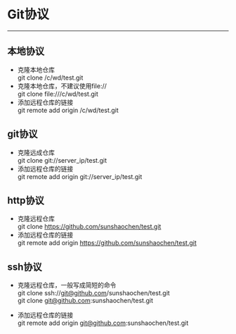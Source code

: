 # Git协议

---
## 本地协议

* 克隆本地仓库   
 git clone /c/wd/test.git
* 克隆本地仓库，不建议使用file://   
 git clone file:///c/wd/test.git
* 添加远程仓库的链接   
  git remote add origin /c/wd/test.git


## git协议

* 克隆远成仓库  
 git clone git://server_ip/test.git
* 添加远程仓库的链接  
 git remote add origin git://server_ip/test.git
 
## http协议

* 克隆远程仓库  
 git clone https://github.com/sunshaochen/test.git
* 添加远程仓库的链接  
 git remote add origin https://github.com/sunshaochen/test.git


## ssh协议

* 克隆远程仓库，一般写成简短的命令  
 git clone ssh://git@github.com/sunshaochen/test.git  
 git clone git@github.com:sunshaochen/test.git
 
* 添加远程仓库的链接  
 git remote add origin git@github.com:sunshaochen/test.git
